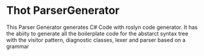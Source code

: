 # Thot ParserGenerator

This Parser Generator generates C# Code with roslyn code generator. It has the abiity to generate all the boilerplate code for the abstarct syntax tree with the visitor pattern, diagnostic classes, lexer and parser based on a grammar

